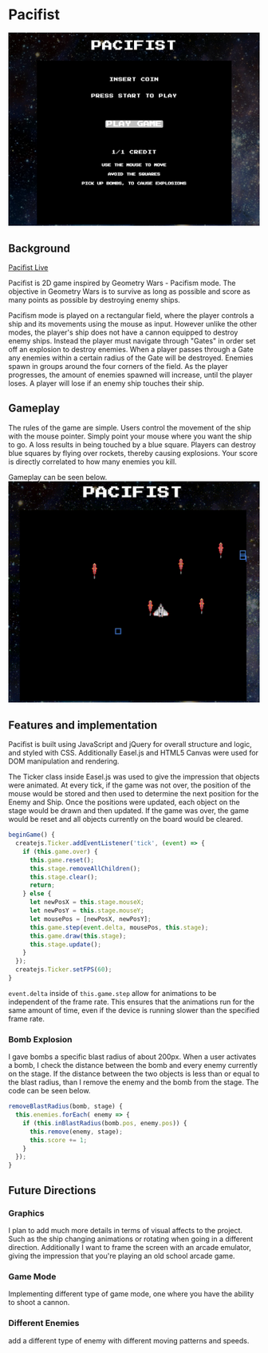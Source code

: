 # Pacifist

![welcome](assets/images/pacifist-welcome-screen.png)

## Background

[Pacifist Live][pacifist]

[pacifist]: https://brandontat.github.io/pacifism_clone/

Pacifist is 2D game inspired by Geometry Wars - Pacifism mode. The objective in Geometry Wars is to survive as long as possible and score as many points as possible by destroying enemy ships.

Pacifism mode is played on a rectangular field, where the player controls a ship and its movements using the mouse as input. However unlike the other modes, the player's ship does not have a cannon equipped to destroy enemy ships. Instead the player must navigate through "Gates" in order set off an explosion to destroy enemies. When a player passes through a Gate any enemies within a certain radius of the Gate will be destroyed. Enemies spawn in groups around the four corners of the field. As the player progresses, the amount of enemies spawned will increase, until the player loses. A player will lose if an enemy ship touches their ship.

## Gameplay

The rules of the game are simple. Users control the movement of the ship with the mouse pointer. Simply point your mouse where you want the ship to go. A loss results in being touched by a blue square. Players can destroy blue squares by flying over rockets, thereby causing explosions. Your score is directly correlated to how many enemies you kill.

Gameplay can be seen below.
![](./images/source.gif)

## Features and implementation

Pacifist is built using JavaScript and jQuery for overall structure and logic, and styled with CSS. Additionally Easel.js and HTML5 Canvas were used for DOM manipulation and rendering.

The Ticker class inside Easel.js was used to give the impression that objects were animated. At every tick, if the game was not over, the position of the mouse would be stored and then used to determine the next position for the Enemy and Ship. Once the positions were updated, each object on the stage would be drawn and then updated. If the game was over, the game would be reset and all objects currently on the board would be cleared.
```JavaScript
beginGame() {
  createjs.Ticker.addEventListener('tick', (event) => {
    if (this.game.over) {
      this.game.reset();
      this.stage.removeAllChildren();
      this.stage.clear();
      return;
    } else {
      let newPosX = this.stage.mouseX;
      let newPosY = this.stage.mouseY;
      let mousePos = [newPosX, newPosY];
      this.game.step(event.delta, mousePos, this.stage);
      this.game.draw(this.stage);
      this.stage.update();
    }
  });
  createjs.Ticker.setFPS(60);
}
```
`event.delta` inside of `this.game.step` allow for animations to be independent of the frame rate. This ensures that the animations run for the same amount of time, even if the device is running slower than the specified frame rate.

### Bomb Explosion

I gave bombs a specific blast radius of about 200px. When a user activates a bomb, I check the distance between the bomb and every enemy currently on the stage. If the distance between the two objects is less than or equal to the blast radius, than I remove the enemy and the bomb from the stage. The code can be seen below.

```JavaScript
removeBlastRadius(bomb, stage) {
  this.enemies.forEach( enemy => {
    if (this.inBlastRadius(bomb.pos, enemy.pos)) {
      this.remove(enemy, stage);
      this.score += 1;
    }
  });
}
```

## Future Directions

### Graphics
I plan to add much more details in terms of visual affects to the project. Such as the ship changing animations or rotating when going in a different direction. Additionally I want to frame the screen with an arcade emulator, giving the impression that you're playing an old school arcade game.

### Game Mode
Implementing different type of game mode, one where you have the ability to shoot a cannon.

### Different Enemies
add a different type of enemy with different moving patterns and speeds.
